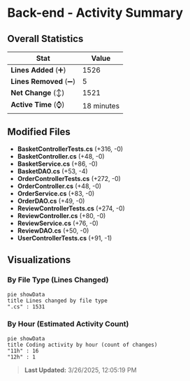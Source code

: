 # Back-end - Activity Summary 

## Overall Statistics

| Stat                   | Value                                                             |
| ---------------------- | ----------------------------------------------------------------- |
| **Lines Added** (➕)   | 1526                                          |
| **Lines Removed** (➖) | 5                                        |
| **Net Change** (↕)    | 1521                |
| **Active Time** (⌚)   | 18 minutes |


## Modified Files
- **BasketControllerTests.cs** (+316, -0)
- **BasketController.cs** (+48, -0)
- **BasketService.cs** (+86, -0)
- **BasketDAO.cs** (+53, -4)
- **OrderControllerTests.cs** (+272, -0)
- **OrderController.cs** (+48, -0)
- **OrderService.cs** (+83, -0)
- **OrderDAO.cs** (+49, -0)
- **ReviewControllerTests.cs** (+274, -0)
- **ReviewController.cs** (+80, -0)
- **ReviewService.cs** (+76, -0)
- **ReviewDAO.cs** (+50, -0)
- **UserControllerTests.cs** (+91, -1)

## Visualizations

### By File Type (Lines Changed)

```mermaid
pie showData
title Lines changed by file type
".cs" : 1531
```

### By Hour (Estimated Activity Count)

```mermaid
pie showData
title Coding activity by hour (count of changes)
"11h" : 16
"12h" : 1
```


> **Last Updated:** 3/26/2025, 12:05:19 PM